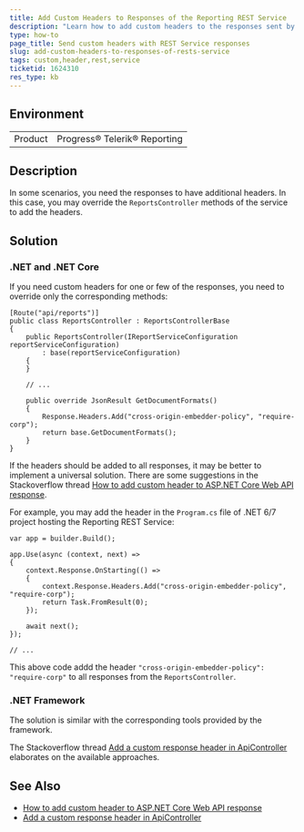 ```yaml
---
title: Add Custom Headers to Responses of the Reporting REST Service
description: "Learn how to add custom headers to the responses sent by the Reporting REST Service in Telerik Reporting."
type: how-to
page_title: Send custom headers with REST Service responses
slug: add-custom-headers-to-responses-of-rests-service
tags: custom,header,rest,service
ticketid: 1624310
res_type: kb
---
```


## Environment

<table>
	<tbody>
		<tr>
			<td>Product</td>
			<td>Progress® Telerik® Reporting</td>
		</tr>
	</tbody>
</table>

## Description

In some scenarios, you need the responses to have additional headers. In this case, you may override the `ReportsController` methods of the service to add the headers.

## Solution

### .NET and .NET Core

If you need custom headers for one or few of the responses, you need to override only the corresponding methods:

````CSharp
[Route("api/reports")]
public class ReportsController : ReportsControllerBase
{
	public ReportsController(IReportServiceConfiguration reportServiceConfiguration)
		: base(reportServiceConfiguration)
	{
	}

	// ...

	public override JsonResult GetDocumentFormats()
	{
		Response.Headers.Add("cross-origin-embedder-policy", "require-corp");
		return base.GetDocumentFormats();
	}
}
````

If the headers should be added to all responses, it may be better to implement a universal solution. There are some suggestions in the Stackoverflow thread [How to add custom header to ASP.NET Core Web API response](https://stackoverflow.com/questions/46183171/how-to-add-custom-header-to-asp-net-core-web-api-response).

For example, you may add the header in the `Program.cs` file of .NET 6/7 project hosting the Reporting REST Service:

````CSharp
var app = builder.Build();

app.Use(async (context, next) =>
{
	context.Response.OnStarting(() =>
	{
		context.Response.Headers.Add("cross-origin-embedder-policy", "require-corp");
		return Task.FromResult(0);
	});

	await next();
});

// ...
````

This above code addd the header `"cross-origin-embedder-policy": "require-corp"` to all responses from the `ReportsController`.

### .NET Framework

The solution is similar with the corresponding tools provided by the framework.

The Stackoverflow thread [Add a custom response header in ApiController](https://stackoverflow.com/questions/32017686/add-a-custom-response-header-in-apicontroller) elaborates on the available approaches.

## See Also

* [How to add custom header to ASP.NET Core Web API response](https://stackoverflow.com/questions/46183171/how-to-add-custom-header-to-asp-net-core-web-api-response)
* [Add a custom response header in ApiController](https://stackoverflow.com/questions/32017686/add-a-custom-response-header-in-apicontroller)
